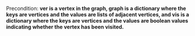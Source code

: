 Precondition: **ver is a vertex in the graph, graph is a dictionary where the keys are vertices and the values are lists of adjacent vertices, and vis is a dictionary where the keys are vertices and the values are boolean values indicating whether the vertex has been visited.**